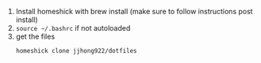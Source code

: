 1. Install homeshick with brew install (make sure to follow instructions post install)
2. ```source ~/.bashrc``` if not autoloaded
3. get the files
    ```
    homeshick clone jjhong922/dotfiles
    ```
